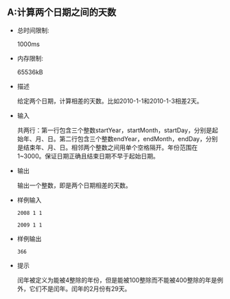 ## A:计算两个日期之间的天数

- 总时间限制: 

  1000ms

- 内存限制: 

  65536kB


- 描述

  给定两个日期，计算相差的天数。比如2010-1-1和2010-1-3相差2天。

- 输入

  共两行：第一行包含三个整数startYear，startMonth，startDay，分别是起始年、月、日。第二行包含三个整数endYear，endMonth，endDay，分别是结束年、月、日。相邻两个整数之间用单个空格隔开。年份范围在1~3000。保证日期正确且结束日期不早于起始日期。

- 输出

  输出一个整数，即是两个日期相差的天数。

- 样例输入

  `2008 1 1`

  `2009 1 1`

- 样例输出

  `366`

- 提示

  闰年被定义为能被4整除的年份，但是能被100整除而不能被400整除的年是例外，它们不是闰年。闰年的2月份有29天。